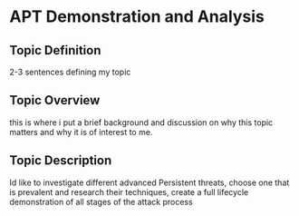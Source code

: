 # APT Demonstration and Analysis

##  Topic Definition

2-3 sentences defining my topic

## Topic Overview

this is where i put a brief background and discussion on why this topic matters and why it is of interest to me.

## Topic Description

Id like to investigate different advanced Persistent threats, choose one that is prevalent and research their techniques, create a full lifecycle demonstration of all stages of the attack process



